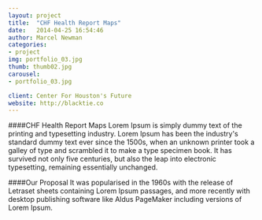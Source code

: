 ```yaml
---
layout: project
title:  "CHF Health Report Maps"
date:   2014-04-25 16:54:46
author: Marcel Newman
categories:
- project
img: portfolio_03.jpg
thumb: thumb02.jpg
carousel:
- portfolio_03.jpg

client: Center For Houston's Future
website: http://blacktie.co
---
```

####CHF Health Report Maps
Lorem Ipsum is simply dummy text of the printing and typesetting industry. Lorem Ipsum has been the industry's standard dummy text ever since the 1500s, when an unknown printer took a galley of type and scrambled it to make a type specimen book. It has survived not only five centuries, but also the leap into electronic typesetting, remaining essentially unchanged.

####Our Proposal
It was popularised in the 1960s with the release of Letraset sheets containing Lorem Ipsum passages, and more recently with desktop publishing software like Aldus PageMaker including versions of Lorem Ipsum.
